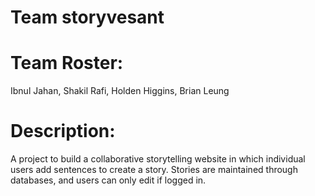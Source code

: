 # Team storyvesant
# Team Roster:
Ibnul Jahan, Shakil Rafi, Holden Higgins, Brian Leung

# Description:
A project to build a collaborative storytelling website in which individual users add sentences to create a story. Stories are maintained through databases, and users can only edit if logged in.


